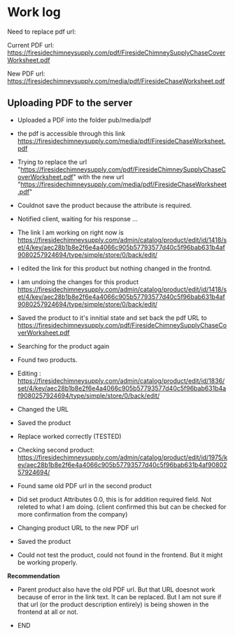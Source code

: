 # Work log

Need to replace pdf url:

Current PDF url: https://firesidechimneysupply.com/pdf/FiresideChimneySupplyChaseCoverWorksheet.pdf

New PDF url: https://firesidechimneysupply.com/media/pdf/FiresideChaseWorksheet.pdf

## Uploading PDF to the server
- Uploaded a PDF into the folder pub/media/pdf
- the pdf is accessible through this link https://firesidechimneysupply.com/media/pdf/FiresideChaseWorksheet.pdf
- Trying to replace the url "https://firesidechimneysupply.com/pdf/FiresideChimneySupplyChaseCoverWorksheet.pdf" with the  new url "https://firesidechimneysupply.com/media/pdf/FiresideChaseWorksheet.pdf"
- Couldnot save the product because the attribute is required.
- Notified client, waiting for his response ...
- The link I am working on right now is https://firesidechimneysupply.com/admin/catalog/product/edit/id/1418/set/4/key/aec28b1b8e2f6e4a4066c905b57793577d40c5f96bab631b4af9080257924694/type/simple/store/0/back/edit/
- I edited the link for this product but nothing changed in the frontnd.
- I am undoing the changes for this product https://firesidechimneysupply.com/admin/catalog/product/edit/id/1418/set/4/key/aec28b1b8e2f6e4a4066c905b57793577d40c5f96bab631b4af9080257924694/type/simple/store/0/back/edit/
- Saved the product to it's innitial state and set back the pdf URL to https://firesidechimneysupply.com/pdf/FiresideChimneySupplyChaseCoverWorksheet.pdf

- Searching for the product again
- Found two products.
- Editing : https://firesidechimneysupply.com/admin/catalog/product/edit/id/1836/set/4/key/aec28b1b8e2f6e4a4066c905b57793577d40c5f96bab631b4af9080257924694/type/simple/store/0/back/edit/
- Changed the URL
- Saved the product
- Replace worked correctly (TESTED)

- Checking second product: https://firesidechimneysupply.com/admin/catalog/product/edit/id/1975/key/aec28b1b8e2f6e4a4066c905b57793577d40c5f96bab631b4af9080257924694/
- Found same old PDF url in the second product
- Did set product Attributes 0.0, this is for addition required field. Not releted to what I am doing. (client confirmed this but can be checked for more confirmation from the company)
- Changing product URL to the new PDF url
- Saved the product
- Could not test the product, could not found in the frontend. But it might be working properly.

**Recommendation**
- Parent product also have the old PDF url. But that URL doesnot work because of error in the link text. It can be replaced. But I am not sure if that url (or the product description entirely) is being showen in the frontend at all or not.

- END
